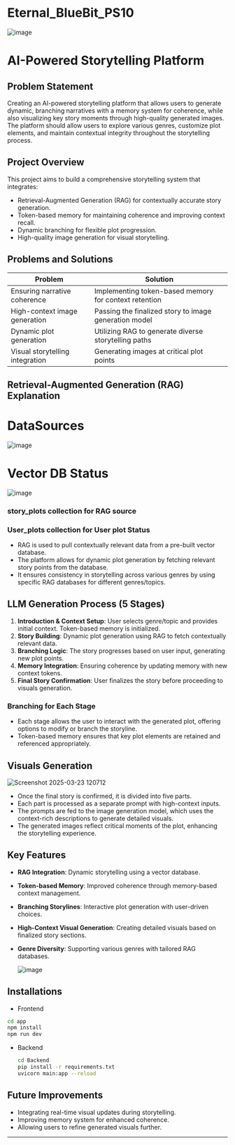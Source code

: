 # Eternal_BlueBit_PS10
![image](https://github.com/user-attachments/assets/0fd0c5f0-36d8-4ca5-b18d-9f418de7ae78)

# AI-Powered Storytelling Platform

## Problem Statement
Creating an AI-powered storytelling platform that allows users to generate dynamic, branching narratives with a memory system for coherence, while also visualizing key story moments through high-quality generated images. The platform should allow users to explore various genres, customize plot elements, and maintain contextual integrity throughout the storytelling process.

## Project Overview
This project aims to build a comprehensive storytelling system that integrates:
- Retrieval-Augmented Generation (RAG) for contextually accurate story generation.
- Token-based memory for maintaining coherence and improving context recall.
- Dynamic branching for flexible plot progression.
- High-quality image generation for visual storytelling.

## Problems and Solutions
| Problem                          | Solution                                               |
|---------------------------------|-------------------------------------------------------|
| Ensuring narrative coherence     | Implementing token-based memory for context retention |
| High-context image generation    | Passing the finalized story to image generation model |
| Dynamic plot generation          | Utilizing RAG to generate diverse storytelling paths   |
| Visual storytelling integration  | Generating images at critical plot points             |

## Retrieval-Augmented Generation (RAG) Explanation
# DataSources
![image](https://github.com/user-attachments/assets/3900a0d1-99f6-4008-8f20-40e4c2766036)
# Vector DB Status
![image](https://github.com/user-attachments/assets/37176b7e-0eb3-4180-a830-777e7be2b379)
 ### story_plots collection for RAG source
 ### User_plots collection for User plot Status
- RAG is used to pull contextually relevant data from a pre-built vector database.
- The platform allows for dynamic plot generation by fetching relevant story points from the database.
- It ensures consistency in storytelling across various genres by using specific RAG databases for different genres/topics.

## LLM Generation Process (5 Stages)
1. **Introduction & Context Setup**: User selects genre/topic and provides initial context. Token-based memory is initialized.
2. **Story Building**: Dynamic plot generation using RAG to fetch contextually relevant data.
3. **Branching Logic**: The story progresses based on user input, generating new plot points.
4. **Memory Integration**: Ensuring coherence by updating memory with new context tokens.
5. **Final Story Confirmation**: User finalizes the story before proceeding to visuals generation.

### Branching for Each Stage
- Each stage allows the user to interact with the generated plot, offering options to modify or branch the storyline.
- Token-based memory ensures that key plot elements are retained and referenced appropriately.

## Visuals Generation
![Screenshot 2025-03-23 120712](https://github.com/user-attachments/assets/1797d7d7-dacb-4abf-af6a-df3d55bef804)
- Once the final story is confirmed, it is divided into five parts.
- Each part is processed as a separate prompt with high-context inputs.
- The prompts are fed to the image generation model, which uses the context-rich descriptions to generate detailed visuals.
- The generated images reflect critical moments of the plot, enhancing the storytelling experience.

## Key Features
- **RAG Integration**: Dynamic storytelling using a vector database.
- **Token-based Memory**: Improved coherence through memory-based context management.
- **Branching Storylines**: Interactive plot generation with user-driven choices.
- **High-Context Visual Generation**: Creating detailed visuals based on finalized story sections.
- **Genre Diversity**: Supporting various genres with tailored RAG databases.

  ![image](https://github.com/user-attachments/assets/3e70e3a0-0b55-487c-9390-af0bba53e463)

## Installations
- Frontend
 ```bash
cd app
npm install
npm run dev
```
- Backend
  ```bash
  cd Backend
  pip install -r requirements.txt
  uvicorn main:app --reload
  ```
## Future Improvements
- Integrating real-time visual updates during storytelling.
- Improving memory system for enhanced coherence.
- Allowing users to refine generated visuals further.

---

